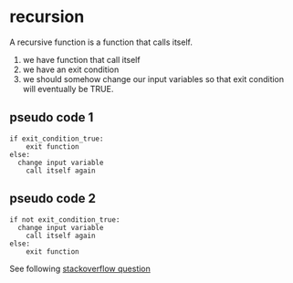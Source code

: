 # recursion

A recursive function is a function that calls itself.

1. we have function that call itself
2. we have an exit condition
3. we should somehow change our input variables so that exit condition will eventually be TRUE.


## pseudo code 1

	if exit_condition_true:
		exit function
	else:
	  change input variable
		call itself again

## pseudo code 2

	if not exit_condition_true:
	  change input variable
		call itself again
	else:
		exit function


See following [stackoverflow question](https://softwareengineering.stackexchange.com/questions/25052/in-plain-english-what-is-recursion)

